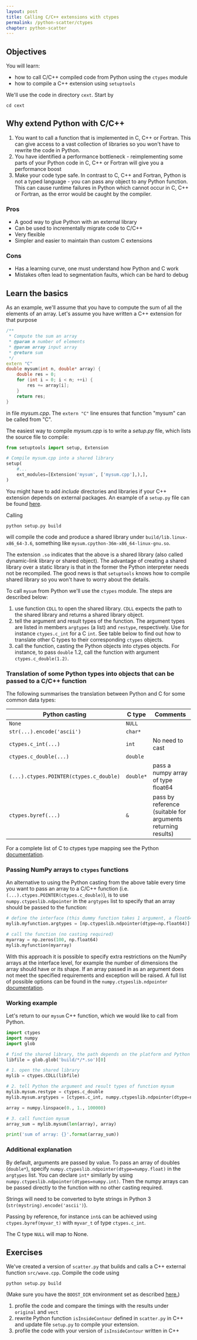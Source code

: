 ```yaml
---
layout: post
title: Calling C/C++ extensions with ctypes
permalink: /python-scatter/ctypes
chapter: python-scatter
---
```


## Objectives

You will learn:

* how to call C/C++ compiled code from Python using the `ctypes` module
* how to compile a C++ extension using `setuptools`

We'll use the code in directory `cext`. Start by
```
cd cext
```

## Why extend Python with C/C++

 1. You want to call a function that is implemented in C, C++ or Fortran. This can give access to a vast collection of libraries so you won't have to rewrite the code in Python.
 2. You have identified a performance bottleneck - reimplementing some parts of your Python code in C, C++ or Fortran will give you a performance boost
 3. Make your code type safe. In contrast to C, C++ and Fortran, Python is not a typed language - you can pass any object to any Python function.  This can cause runtime failures in Python which cannot occur in C, C++ or Fortran, as the error would be caught by the compiler. 

### Pros

 * A good way to glue Python with an external library
 * Can be used to incrementally migrate code to C/C++
 * Very flexible
 * Simpler and easier to maintain than custom C extensions 

### Cons

 * Has a learning curve, one must understand how Python and C work
 * Mistakes often lead to segmentation faults, which can be hard to debug

## Learn the basics 

As an example, we'll assume that you have to compute the sum of all the elements of an array. Let's assume you have written a C++ extension for that purpose
```cpp
/** 
 * Compute the sum an array
 * @param n number of elements
 * @param array input array
 * @return sum
 */
extern "C"
double mysum(int n, double* array) {
    double res = 0;
    for (int i = 0; i < n; ++i) {
        res += array[i];
    }
    return res;
}
```
in file *mysum.cpp*. The `extern "C"` line ensures that function "mysum" can be called from "C".

The easiest way to compile *mysum.cpp* is to write a *setup.py* file, which lists the source file to compile:
```python
from setuptools import setup, Extension

# Compile mysum.cpp into a shared library 
setup(
    #...
    ext_modules=[Extension('mysum', ['mysum.cpp'],),],
)
```
You might have to add *include* directories and libraries if your C++ extension depends on external packages. 
An example of a `setup.py` file can be found [here](https://raw.githubusercontent.com/pletzer/scatter/master/cext/setup.py). 

Calling 
```
python setup.py build
```
will compile the code and produce a shared library under `build/lib.linux-x86_64-3.6`, something like `mysum.cpython-36m-x86_64-linux-gnu.so`.

The extension `.so` indicates that the above is a shared library (also called dynamic-link library or shared object). The advantage of creating a shared library over a static library is that in the former the Python interpreter needs not be recompiled. The good news is that `setuptools` knows how to compile shared library so you won't have to worry about the details.

To call  `mysum` from Python we'll use the `ctypes` module. The steps are described below:

 1. use function `CDLL` to open the shared library. `CDLL` expects the path to the shared library and returns a shared library object.
 2. tell the argument and result types of the function. The argument types are listed in members `argtypes` (a list) and `restype`, respectively. Use for instance `ctypes.c_int` for a C `int`. See table below to find out how to translate other C types to their corresponding `ctypes` objects.
 3. call the function, casting the Python objects into ctypes objects. For instance, to pass `double` 1.2, call the function with argument `ctypes.c_double(1.2)`.

### Translation of some Python types into objects that can be passed to a C/C++ function

The following summarises the translation between Python and C for some common data types: 

| Python casting                            | C type            | Comments                                      |
|-------------------------------------------|-------------------|-----------------------------------------------|
| `None`                                    | `NULL`            |                                               |
| `str(...).encode('ascii')`                | `char*`           |                                               |
| `ctypes.c_int(...)`                       | `int`             | No need to cast                               |
| `ctypes.c_double(...)`                    | `double`          |                                               |
| `(...).ctypes.POINTER(ctypes.c_double)`   | `double*`         | pass a numpy array of type float64            |
| `ctypes.byref(...)`                       | `&`               | pass by reference (suitable for arguments returning results)                             |      

For a complete list of C to ctypes type mapping see the Python [documentation](https://docs.python.org/3/library/ctypes.html).

### Passing NumPy arrays to `ctypes` functions

An alternative to using the Python casting from the above table every time you want to pass an array to a C/C++ function (i.e. `(...).ctypes.POINTER(ctypes.c_double)`), is to use `numpy.ctypeslib.ndpointer` in the `argtypes` list to specify that an array should be passed to the function:

```python
# define the interface (this dummy function takes 1 argument, a float64 array)
mylib.myfunction.argtypes = [np.ctypeslib.ndpointer(dtype=np.float64)]

# call the function (no casting required)
myarray = np.zeros(100, np.float64)
mylib.myfunction(myarray)
```

With this approach it is possible to specify extra restrictions on the NumPy arrays at the interface level, for example the number of dimensions the array should have or its shape. If an array passed in as an argument does not meet the specified requirements and exception will be raised. A full list of possible options can be found in the `numpy.ctypeslib.ndpointer` [documentation](https://docs.scipy.org/doc/numpy-1.15.0/reference/routines.ctypeslib.html#numpy.ctypeslib.ndpointer).

### Working example

Let's return to our `mysum` C++ function, which we would like to call from Python.
```python
import ctypes
import numpy
import glob

# find the shared library, the path depends on the platform and Python version
libfile = glob.glob('build/*/*.so')[0]

# 1. open the shared library
mylib = ctypes.CDLL(libfile)

# 2. tell Python the argument and result types of function mysum
mylib.mysum.restype = ctypes.c_double
mylib.mysum.argtypes = [ctypes.c_int, numpy.ctypeslib.ndpointer(dtype=numpy.float64)]

array = numpy.linspace(0., 1., 100000)

# 3. call function mysum
array_sum = mylib.mysum(len(array), array)

print('sum of array: {}'.format(array_sum))
```

### Additional explanation

By default, arguments are passed by value. To pass an array of doubles (`double*`), specify `numpy.ctypeslib.ndpointer(dtype=numpy.float)` in the `argtypes` list. You can declare `int*` similarly by using `numpy.ctypeslib.ndpointer(dtypes=numpy.int)`. Then the numpy arrays can be passed directly to the function with no other casting required.

Strings will need to be converted to byte strings in Python 3 (`str(mystring).encode('ascii')`).

Passing by reference, for instance `int&` can be achieved using `ctypes.byref(myvar_t)` with `myvar_t` of type `ctypes.c_int`. 

The C type `NULL` will map to None.




## Exercises

We've created a version of `scatter.py` that builds and calls a C++ external function `src/wave.cpp`. Compile the code using
```
python setup.py build
```
(Make sure you have the `BOOST_DIR` environment set as described [here.](https://nesi.github.io/perf-training/python-scatter/introduction))

 1. profile the code and compare the timings with the results under `original` and `vect`
 2. rewrite Python function `isInsideContour` defined in `scatter.py` in C++ and update file `setup.py` to compile your extension. 
 3. profile the code with your version of `isInsideContour` written in C++


